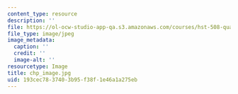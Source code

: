 ```yaml
---
content_type: resource
description: ''
file: https://ol-ocw-studio-app-qa.s3.amazonaws.com/courses/hst-508-quantitative-genomics-fall-2005/193cec7837403b95f38f1e46a1a275eb_chp_image.jpg
file_type: image/jpeg
image_metadata:
  caption: ''
  credit: ''
  image-alt: ''
resourcetype: Image
title: chp_image.jpg
uid: 193cec78-3740-3b95-f38f-1e46a1a275eb
---
```

